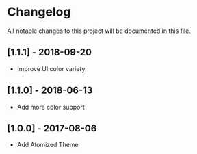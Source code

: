 # Changelog
All notable changes to this project will be documented in this file.

## [1.1.1] - 2018-09-20
- Improve UI color variety

## [1.1.0] - 2018-06-13
- Add more color support

## [1.0.0] - 2017-08-06
- Add Atomized Theme